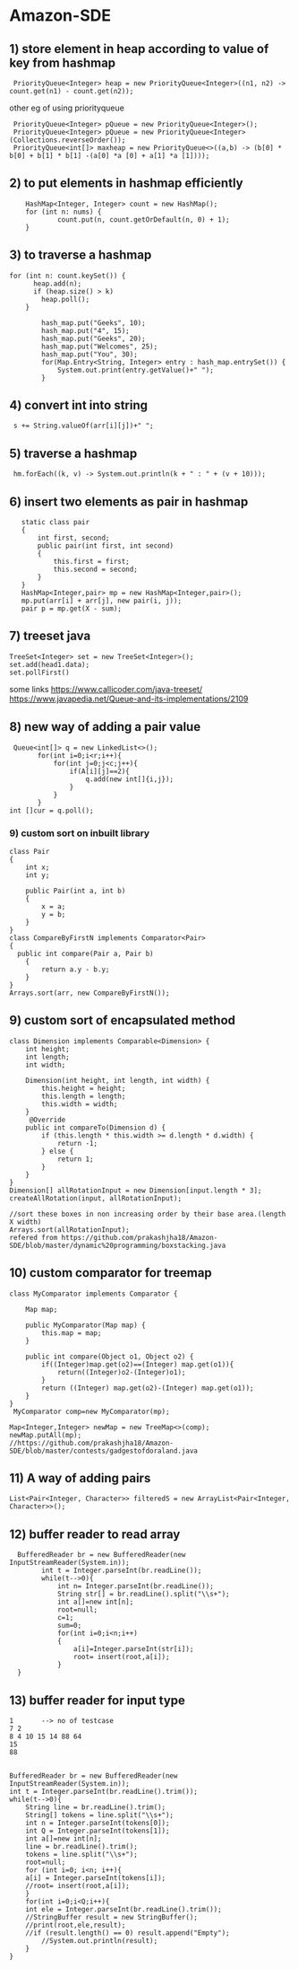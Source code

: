 # Amazon-SDE

## 1) store element in heap according to value of key from hashmap
```
 PriorityQueue<Integer> heap = new PriorityQueue<Integer>((n1, n2) -> count.get(n1) - count.get(n2));
```
other eg of using priorityqueue
```
 PriorityQueue<Integer> pQueue = new PriorityQueue<Integer>();
 PriorityQueue<Integer> pQueue = new PriorityQueue<Integer>(Collections.reverseOrder());
 PriorityQueue<int[]> maxheap = new PriorityQueue<>((a,b) -> (b[0] * b[0] + b[1] * b[1] -(a[0] *a [0] + a[1] *a [1])));
```
  
## 2) to put elements in hashmap efficiently
```
    HashMap<Integer, Integer> count = new HashMap();
    for (int n: nums) {
            count.put(n, count.getOrDefault(n, 0) + 1);
    }
```

## 3) to traverse a hashmap
```
for (int n: count.keySet()) {
      heap.add(n);
      if (heap.size() > k)
        heap.poll();
    }
    
        hash_map.put("Geeks", 10); 
        hash_map.put("4", 15); 
        hash_map.put("Geeks", 20); 
        hash_map.put("Welcomes", 25); 
        hash_map.put("You", 30); 
        for(Map.Entry<String, Integer> entry : hash_map.entrySet()) {
            System.out.print(entry.getValue()+" ");
        }
```
## 4) convert int into string 
```
 s += String.valueOf(arr[i][j])+" "; 
 ```
 
 ## 5) traverse a hashmap
 ```
  hm.forEach((k, v) -> System.out.println(k + " : " + (v + 10))); 
  ```
  
 ## 6) insert two elements as pair in hashmap
 ```
    static class pair 
    {  
        int first, second;  
        public pair(int first, int second)  
        {  
            this.first = first;  
            this.second = second;  
        }  
    } 
    HashMap<Integer,pair> mp = new HashMap<Integer,pair>(); 
    mp.put(arr[i] + arr[j], new pair(i, j)); 
    pair p = mp.get(X - sum); 
 ```
 
 ## 7) treeset java
 ```
 TreeSet<Integer> set = new TreeSet<Integer>();
 set.add(head1.data);
 set.pollFirst()
 ```
 some links
 https://www.callicoder.com/java-treeset/
 https://www.javapedia.net/Queue-and-its-implementations/2109
 
 ## 8) new way of adding a pair value
 ```
  Queue<int[]> q = new LinkedList<>();
        for(int i=0;i<r;i++){
            for(int j=0;j<c;j++){
                if(A[i][j]==2){
                    q.add(new int[]{i,j});
                }
            }
        }
 int []cur = q.poll();
```

### 9) custom sort on inbuilt library
```
class Pair
{
    int x;
    int y;
    
    public Pair(int a, int b)
    {
        x = a;
        y = b;
    }
}
class CompareByFirstN implements Comparator<Pair>
{
  public int compare(Pair a, Pair b)
    {
        return a.y - b.y;
    }
}
Arrays.sort(arr, new CompareByFirstN());
```
## 9) custom sort of encapsulated method
```
class Dimension implements Comparable<Dimension> {
    int height;
    int length;
    int width;

    Dimension(int height, int length, int width) {
        this.height = height;
        this.length = length;
        this.width = width;
    }
     @Override
    public int compareTo(Dimension d) {
        if (this.length * this.width >= d.length * d.width) {
            return -1;
        } else {
            return 1;
        }
    }
}
Dimension[] allRotationInput = new Dimension[input.length * 3];
createAllRotation(input, allRotationInput);

//sort these boxes in non increasing order by their base area.(length X width)
Arrays.sort(allRotationInput);
refered from https://github.com/prakashjha18/Amazon-SDE/blob/master/dynamic%20programming/boxstacking.java
```
## 10) custom comparator for treemap
```
class MyComparator implements Comparator {

    Map map;
    
    public MyComparator(Map map) {
        this.map = map;
    }
    
    public int compare(Object o1, Object o2) {
        if((Integer)map.get(o2)==(Integer) map.get(o1)){
            return((Integer)o2-(Integer)o1);
        }
        return ((Integer) map.get(o2)-(Integer) map.get(o1));
    }
}
 MyComparator comp=new MyComparator(mp);

Map<Integer,Integer> newMap = new TreeMap<>(comp);
newMap.putAll(mp);
//https://github.com/prakashjha18/Amazon-SDE/blob/master/contests/gadgestofdoraland.java

```
## 11) A way of adding pairs 
```
List<Pair<Integer, Character>> filteredS = new ArrayList<Pair<Integer, Character>>();
```

## 12) buffer reader to read array
```
  BufferedReader br = new BufferedReader(new InputStreamReader(System.in));
		int t = Integer.parseInt(br.readLine());
		while(t-->0){
		    int n= Integer.parseInt(br.readLine());
		    String str[] = br.readLine().split("\\s+");
		    int a[]=new int[n];
		    root=null;
		    c=1;
		    sum=0;
		    for(int i=0;i<n;i++)
		    {
		        a[i]=Integer.parseInt(str[i]);
		        root= insert(root,a[i]);
		    }
  }
```
## 13) buffer reader for input type
```
1       --> no of testcase
7 2
8 4 10 15 14 88 64
15
88


BufferedReader br = new BufferedReader(new InputStreamReader(System.in));
int t = Integer.parseInt(br.readLine().trim());
while(t-->0){
    String line = br.readLine().trim();
    String[] tokens = line.split("\\s+");
    int n = Integer.parseInt(tokens[0]);
    int Q = Integer.parseInt(tokens[1]);
    int a[]=new int[n];
    line = br.readLine().trim();
    tokens = line.split("\\s+");
    root=null;
    for (int i=0; i<n; i++){ 
	a[i] = Integer.parseInt(tokens[i]);
	//root= insert(root,a[i]);
    }
    for(int i=0;i<Q;i++){
	int ele = Integer.parseInt(br.readLine().trim());
	//StringBuffer result = new StringBuffer();
	//print(root,ele,result);
	//if (result.length() == 0) result.append("Empty");
    	//System.out.println(result);
    }
}


```
